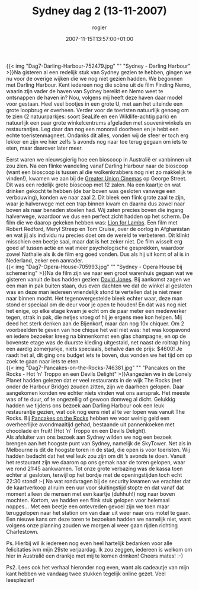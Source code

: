 ﻿---
title: Sydney dag 2 (13-11-2007)
author: rogier
type: post
date: 2007-11-15T13:57:00+01:00
url: /weblog/2007/11/15/sydney-dag-2-13-11-2007/
commentFolder: 2007-11-15-sydney-dag-2-13-11-2007
categories:
- Vakantie
tags:
- Australie
resources:
- src: Dag7-Darling-Harbour-752479.jpg
  title: Sydney - Darling Harbour
- src: Dag7-Opera-House-705993.jpg
  title: Sydney - Opera House bij schemering
- src: Dag7-Pancakes-on-the-Rocks-746381.jpg
  title: Pancakes on the Rocks - Hot ‘n’ Troppo en een Devils Delight

---
{{< img "Dag7-Darling-Harbour-752479.jpg" ""  "Sydney - Darling Harbour" >}}Na gisteren al een redelijk stuk van Sydney gezien te hebben, gingen we nu voor de overige wijken die we nog niet gezien hadden. We begonnen met Darling Harbour. Kent iedereen nog die scène uit de film Finding Nemo, waarin zijn vader de haven van Sydney bereikt en Nemo weet te ontsnappen de haven in? Nou, volgens mij heeft deze haven daar model voor gestaan. Heel veel bootjes in een grote U, met aan het uiteinde een grote loopbrug er overheen. Verder voor de toeristen natuurlijk genoeg om te zien (2 natuurparkjes: soort SeaLife en een Wildlife-achtig park) en natuurlijk een paar grote winkelcentrums afgeladen met souvenirwinkels en restaurantjes. Leg daar dan nog een monorail doorheen en je hebt een echte toeristenmagneet. Ondanks dit alles, vonden wij de sfeer er toch erg lekker en zijn we hier zelfs ’s avonds nog naar toe terug gegaan om iets te eten, maar daarover later meer.  

Eerst waren we nieuwsgierig hoe een bioscoop in Australië er vanbinnen uit zou zien. Na een flinke wandeling vanaf Darling Harbour naar de bioscoop (want een bioscoop is tussen al die wolkenkrabbers nog niet zo makkelijk te vinden!), kwamen we aan bij de [Greater Union Cinemas](http://www.greaterunion.com.au/) op George Street. Dit was een redelijk grote bioscoop met 12 zalen. Na een kaartje en wat drinken gekocht te hebben (de bar boven was gesloten vanwege een verbouwing), konden we naar zaal 2. Dit bleek een flink grote zaal te zijn, waar je halverwege met een trap binnen kwam en daarna dus zowel naar boven als naar beneden stoelen had. Wij zaten precies boven die ingang halverwege, waardoor we dus een perfect zicht hadden op het scherm. De film die we daarop gekeken hebben was: [Lion for Lambs](http://www.imdb.com/title/tt0891527/). Een film met Robert Redford, Meryl Streep en Tom Cruise, over de oorlog in Afghanistan en wat jij als individu nu precies doet om de wereld te verbeteren. Dit klinkt misschien een beetje saai, maar dat is het zeker niet. De film wisselt erg goed af tussen actie en wat meer psychologische gesprekken, waardoor zowel Nathalie als ik de film erg goed vonden. Dus als hij uit komt of al is in Nederland, zeker een aanrader.  
{{< img "Dag7-Opera-House-705993.jpg" ""  "Sydney - Opera House bij schemering" >}}Na de film zijn we naar een groot warenhuis gegaan wat we gisteren vanuit de bus hadden gezien: [David Jones](http://www.davidjones.com.au). Bij aankomst zagen we een man in pak buiten staan, dus even dachten we dat de winkel al gesloten was en deze man iedereen vriendelijk stond te vertellen dat je niet meer naar binnen mocht. Het tegenovergestelde bleek echter waar, deze man stond er speciaal om de deur voor je open te houden! En dat was nog niet het enige, op elke etage kwam je echt om de paar meter een medewerker tegen, strak in pak, die netjes vroeg of hij je ergens mee kon helpen. Mij deed het sterk denken aan de Bijenkorf, maar dan nog 10x chiquer. Om 2 voorbeelden te geven van hoe chique het wel niet was: het was koopavond en iedere bezoeker kreeg na binnenkomst een glas champagne, en op de bovenste etage was de duurste kleding uitgestald, net naast de roltrap hing een aardig zomerjurkje, niets speciaals, behalve dan de prijs: $4600! Je raadt het al, dit ging ons budget iets te boven, dus vonden we het tijd om op zoek te gaan naar iets te eten.  
{{< img "Dag7-Pancakes-on-the-Rocks-746381.jpg" ""  "Pancakes on the Rocks - Hot ‘n’ Troppo en een Devils Delight" >}}Aangezien we in de Lonely Planet hadden gelezen dat er veel restaurants in de wijk The Rocks (net onder de Harbour Bridge) zouden zitten, zijn we daarheen gelopen. Daar aangekomen konden we echter niets vinden wat ons aansprak. Het meeste was of te duur, of te ongezellig of gewoon domweg al dicht. Gelukkig hadden we tijdens ons bezoek aan Darling Harbour ook een leuk restaurantje gezien, wat ook nog eens niet al te ver lopen was vanuit The Rocks. Bij [Pancakes on the Rocks](http://www.pancakesontherocks.com.au) hebben we voor weinig geld een overheerlijke avondmaaltijd gehad, bestaande uit pannenkoeken met chocolade en fruit! (Hot ‘n’ Troppo en een Devils Delight).  
Als afsluiter van ons bezoek aan Sydney wilden we nog een bezoek brengen aan het hoogste punt van Sydney, namelijk de SkyTower. Net als in Melbourne is dit de hoogste toren in de stad, die open is voor toeristen. Wij hadden bedacht dat het wel leuk zou zijn om dit ’s avonds te doen. Vanuit het restaurant zijn we daarom op ons gemak naar de toren gelopen, waar we rond 21:45 aankwamen. Tot onze grote verbazing was de kassa toen echter al gesloten, terwijl op het bordje met de openingstijden toch echt 22:30 stond! :-( Na wat rondvragen bij de security kwamen we erachter dat de kaartverkoop al ruim een uur voor sluitingstijd stopte en dat vanaf dat moment alleen de mensen met een kaartje (duhhuh!) nog naar boven mochten. Kortom, we hadden een flink stuk gelopen voor helemaal noppes… Met een beetje een ontevreden gevoel zijn we toen maar teruggelopen naar het station om van daar uit weer naar ons motel te gaan. Een nieuwe kans om deze toren te bezoeken hadden we namelijk niet, want volgens onze planning zouden we morgen al weer gaan rijden richting Charlestown.  

Ps. Hierbij wil ik iedereen nog even heel hartelijk bedanken voor alle felicitaties ivm mijn 29ste verjaardag. Ik zou zeggen, iedereen is welkom om hier in Australië een drankje met mij te komen drinken! Cheers mates! :-)  

Ps2. Lees ook het verhaal hieronder nog even, want als cadeautje van mijn kant hebben we vandaag twee stukken tegelijk online gezet. Veel leesplezier!  
[](http://www.sydneytoweroztrek.com.au/)
